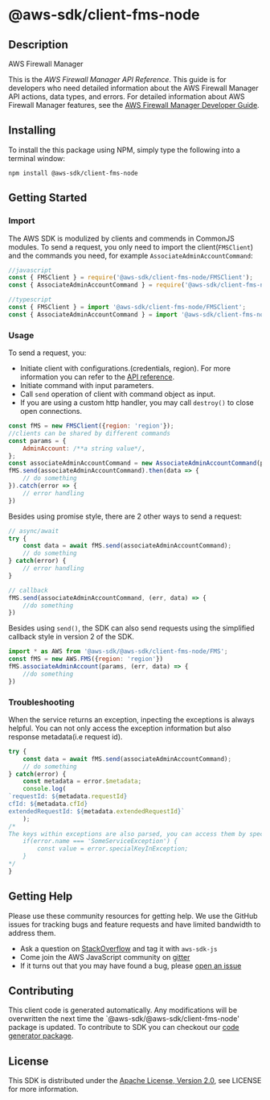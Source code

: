 # @aws-sdk/client-fms-node

## Description

<fullname>AWS Firewall Manager</fullname> <p>This is the <i>AWS Firewall Manager API Reference</i>. This guide is for developers who need detailed information about the AWS Firewall Manager API actions, data types, and errors. For detailed information about AWS Firewall Manager features, see the <a href="https://docs.aws.amazon.com/waf/latest/developerguide/fms-chapter.html">AWS Firewall Manager Developer Guide</a>.</p>

## Installing

To install the this package using NPM, simply type the following into a terminal window: 

```
npm install @aws-sdk/client-fms-node
```

## Getting Started

### Import

The AWS SDK is modulized by clients and commends in CommonJS modules. To send a request, you only need to import the client(`FMSClient`) and the commands you need, for example `AssociateAdminAccountCommand`:

```javascript
//javascript
const { FMSClient } = require('@aws-sdk/client-fms-node/FMSClient');
const { AssociateAdminAccountCommand } = require('@aws-sdk/client-fms-node/commands/AssociateAdminAccountCommand');
```

```javascript
//typescript
const { FMSClient } = import '@aws-sdk/client-fms-node/FMSClient';
const { AssociateAdminAccountCommand } = import '@aws-sdk/client-fms-node/commands/AssociateAdminAccountCommand';
```

### Usage

To send a request, you:

* Initiate client with configurations.(credentials, region). For more information you can refer to the [API reference][].
* Initiate command with input parameters.
* Call `send` operation of client with command object as input.
* If you are using a custom http handler, you may call `destroy()` to close open connections. 

```javascript
const fMS = new FMSClient({region: 'region'});
//clients can be shared by different commands
const params = {
    AdminAccount: /**a string value*/,
};
const associateAdminAccountCommand = new AssociateAdminAccountCommand(params);
fMS.send(associateAdminAccountCommand).then(data => {
    // do something
}).catch(error => {
    // error handling
})
```

Besides using promise style, there are 2 other ways to send a request:

```javascript
// async/await
try {
    const data = await fMS.send(associateAdminAccountCommand);
    // do something
} catch(error) {
    // error handling
}
```

```javascript
// callback
fMS.send(associateAdminAccountCommand, (err, data) => {
    //do something
})
```
 
Besides using `send()`, the SDK can also send requests using the simplified callback style in version 2 of the SDK.

```javascript
import * as AWS from '@aws-sdk/@aws-sdk/client-fms-node/FMS';
const fMS = new AWS.FMS({region: 'region'})
fMS.associateAdminAccount(params, (err, data) => {
    //do something
})

```

### Troubleshooting 

When the service returns an exception, inpecting the exceptions is always helpful. You can not only access the exception information but also response metadata(i.e request id).

```javascript
try {
    const data = await fMS.send(associateAdminAccountCommand);
    // do something
} catch(error) {
    const metadata = error.$metadata;
    console.log(
`requestId: ${metadata.requestId}
cfId: ${metadata.cfId}
extendedRequestId: ${metadata.extendedRequestId}`
    );
/*
The keys within exceptions are also parsed, you can access them by specifying exception names like below:
    if(error.name === 'SomeServiceException') {
        const value = error.specialKeyInException;
    }
*/
}
```

## Getting Help

Please use these community resources for getting help. We use the GitHub issues for tracking bugs and feature requests and have limited bandwidth to address them.

 * Ask a question on [StackOverflow](https://stackoverflow.com/questions/tagged/aws-sdk-js) and tag it with `aws-sdk-js`
 * Come join the AWS JavaScript community on [gitter](https://gitter.im/aws/aws-sdk-js-v3)
 * If it turns out that you may have found a bug, please [open an issue](https://github.com/aws/aws-sdk-js-v3/issues)

## Contributing
 
This client code is generated automatically. Any modifications will be overwritten the next time the `@aws-sdk/@aws-sdk/client-fms-node' package is updated. To contribute to SDK you can checkout our [code generator package][].

## License

This SDK is distributed under the
[Apache License, Version 2.0](http://www.apache.org/licenses/LICENSE-2.0),
see LICENSE for more information.

[code generator package]: https://github.com/aws/aws-sdk-js-v3/tree/master/packages/service-types-generator

[API reference]: https://docs.aws.amazon.com/AWSJavaScriptSDK/latest/
